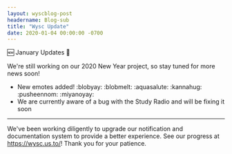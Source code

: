 ```yaml
---
layout: wyscblog-post
headername: Blog-sub
title: "Wysc Update"
date: 2020-01-04 00:00:00 -0700
---
```


🆕 January Updates 🎉

We're still working on our 2020 New Year project, so stay tuned for more news soon!

-  New emotes added! :blobyay: :blobmelt: :aquasalute: :kannahug: :pusheennom: :miyanoyay:
-  We are currently aware of a bug with the Study Radio and will be fixing it soon

---
We've been working diligently to upgrade our notification and documentation system to provide a better experience. See our progress at https://wysc.us.to/! Thank you for your patience.